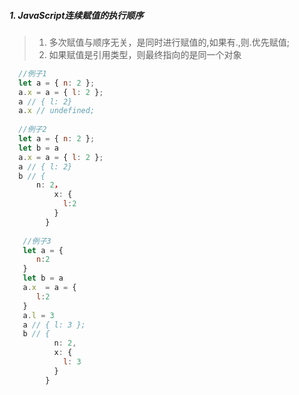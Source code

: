 ##### 1. JavaScript连续赋值的执行顺序
> 1. 多次赋值与顺序无关，是同时进行赋值的,如果有.,则.优先赋值;
> 2. 如果赋值是引用类型，则最终指向的是同一个对象
  ```javascript
    //例子1
    let a = { n: 2 };
    a.x = a = { l: 2 };
    a // { l: 2}
    a.x // undefined;  
    
    //例子2
    let a = { n: 2 };
    let b = a
    a.x = a = { l: 2 };
    a // { l: 2}
    b // {
	    n: 2，
            x: {
              l:2
            }
          }
          
     //例子3
     let a = {
        n:2
     }
     let b = a
     a.x  = a = {
        l:2
     }
     a.l = 3
     a // { l: 3 };
     b // {
            n: 2,
            x: {
              l: 3
            }
          }
  ```

